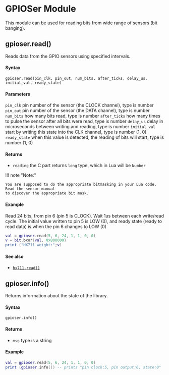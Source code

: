 # GPIOSer Module

This module can be used for reading bits from wide range of sensors (bit banging).

## gpioser.read()
Reads data from the GPIO sensors using specified intervals. 

#### Syntax
`gpioser.read(pin_clk, pin_out, num_bits, after_ticks, delay_us, initial_val, ready_state)`

#### Parameters
`pin_clk` pin number of the sensor (the CLOCK channel), type is number
`pin_out` pin number of the sensor (the DATA channel), type is number
`num_bits` how many bits read, type is number
`after_ticks` how many times to pulse the sensor after all bits were read, type is number
`delay_us` delay in microseconds between writing and reading, type is number
`initial_val` start by writing this state into the CLK channel, type is number (1, 0)
`ready_state` when this value is detected, the reading of bits will start, type is number (1, 0)

#### Returns
- `reading` the C part returns `long` type, which in Lua will be `Number`

!!! note "Note:"

    You are supposed to do the appropriate bitmasking in your Lua code. Read the sensor manual
    to discover the appropriate bit mask.
    

#### Example

Read 24 bits, from pin 6 (pin 5 is CLOCK). Wait 1us between each write/read cycle. The initial value
written to pin 5 is LOW (0), and ready state (ready to read data) is when the pin 6 changes to LOW (0)


```lua
val = gpioser.read(5, 6, 24, 1, 1, 0, 0)
v = bit.bxor(val, 0x800000)
print ("HX711 weight:";v)
```

#### See also
- [`hx711.read()`](hx711#hx711read)


## gpioser.info()
Returns information about the state of the library. 

#### Syntax
`gpioser.info()`

#### Returns
- `msg` type is a string


#### Example


```lua
val = gpioser.read(5, 6, 24, 1, 1, 0, 0)
print (gpioser.info()) -- prints "pin clock:5, pin output:6, state:0"
```
